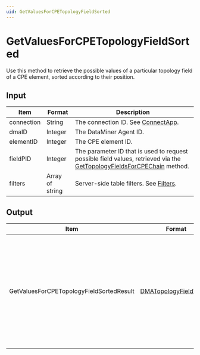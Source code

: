 ```yaml
---
uid: GetValuesForCPETopologyFieldSorted
---
```


# GetValuesForCPETopologyFieldSorted

Use this method to retrieve the possible values of a particular topology field of a CPE element, sorted according to their position.

## Input

| Item | Format | Description |
|--|--|--|
| connection | String | The connection ID. See [ConnectApp](xref:ConnectApp). |
| dmaID | Integer | The DataMiner Agent ID. |
| elementID | Integer | The CPE element ID. |
| fieldPID | Integer | The parameter ID that is used to request possible field values, retrieved via the [GetTopologyFieldsForCPEChain](xref:GetTopologyFieldsForCPEChain) method. |
| filters | Array of string | Server-side table filters. See [Filters](xref:GetTableForParameterFiltered#filters). |

## Output

| Item | Format | Description |
|--|--|--|
| GetValuesForCPETopologyFieldSortedResult | [DMATopologyFieldValues](xref:DMATopologyFieldValues) | The topology field values, sorted according to their position, with the total page count of the results and the number of the current page. |
